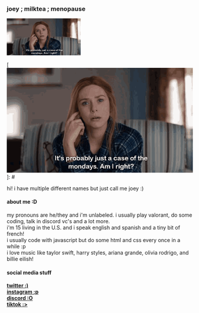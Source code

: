 ### joey ; milktea ; menopause
<img src="https://github.com/isthatmilktea/isthatmilktea/blob/main/wandavision-just-a-case-of-the-mondays.gif" width="200" height="100"> 

[![](https://github.com/isthatmilktea/isthatmilktea/blob/main/wandavision-just-a-case-of-the-mondays.gif)]: #

hi! i have multiple different names but just call me joey :)  
#### about me :D
my pronouns are he/they and i'm unlabeled. i usually play valorant, do some coding, talk in discord vc's and a lot more.  
i'm 15 living in the U.S. and i speak english and spanish and a tiny bit of french!  
i usually code with javascript but do some html and css every once in a while :p  
i love music like taylor swift, harry styles, ariana grande, olivia rodrigo, and billie eilish!
#### social media stuff
[**twitter :)**](https://twitter.com/joeysuckslol)  
[**instagram :p**](instagram.com/joeysuckslol)  
[**discord :O**](https://discord.gg/joy)  
[**tiktok :>**](https://tiktok.com/joeysuckslol)
